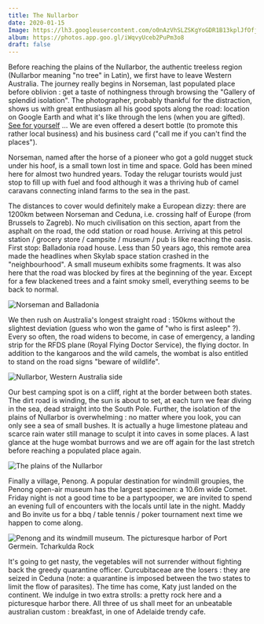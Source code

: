 ```yaml
---
title: The Nullarbor
date: 2020-01-15
Image: https://lh3.googleusercontent.com/o0nAzVhSLZSKgYoGDR1B13kplJfOfjnNp7Gxzvul6GnaefWvpyBTvbISlmeDhp3VO_cXiywY--NKIpmP-DkoGGCEM10AdbgXFh8F3sa7KfA0_vCKkPVkbE9ETrBbXjV9uyO6FXExRqU
album: https://photos.app.goo.gl/iWqvyUceb2PuPm3o8
draft: false
---
```


Before reaching the plains of the Nullarbor, the authentic treeless region (Nullarbor meaning "no tree" in Latin), we first have to leave Western Australia. The journey really begins in Norseman, last populated place before oblivion : get a taste of nothingness through browsing the "Gallery of splendid isolation". The photographer, probably thankful for the distraction, shows us with great enthusiasm all his good spots along the road: location on Google Earth and what it's like through the lens (when you are gifted). [See for yourself](https://m.facebook.com/LynnWebbPhoto/photos/?ref=page_internal&mt_nav=0) ... We are even offered a desert bottle (to promote this rather local business) and his business card ("call me if you can't find the places").

Norseman, named after the horse of a pioneer who got a gold nugget stuck under his hoof, is a small town lost in time and space. Gold has been mined here for almost two hundred years. Today the relugar tourists would just stop to fill up with fuel and food although it was a thriving hub of camel caravans connecting inland farms to the sea in the past.

The distances to cover would definitely make a European dizzy: there are 1200km between Norseman and Ceduna, i.e. crossing half of Europe (from Brussels to Zagreb).  No much civilisation on this section, apart from the asphalt on the road, the odd station or road house. Arriving at this petrol station / grocery store / campsite / museum / pub is  like reaching the oasis. First stop: Balladonia road house. Less than 50 years ago, this remote area made the headlines when Skylab space station crashed in the "neighbourhood". A small museum exhibits some fragments. It was also here that the road was blocked by fires at the beginning of the year. Except for a few blackened trees and a faint smoky smell, everything seems to be back to normal.

![Norseman and Balladonia](https://lh3.googleusercontent.com/joZcUqwqyZHcJ2_N2ec-s7TaKnxXwCo06Ql7AUbuW4afeJeOIDkutEvtyQyZeCMBdwIPbTA8Njd3SdhAHwMQrE0Iydmz6KeWG9zfc2xVJPA_hWfwClQHuq1llYPUl_ObJtjzchcazz4)

We then rush on Australia's longest straight road : 150kms without the slightest deviation (guess who won the game of "who is first asleep" ?). Every so often, the road widens to become, in case of emergency, a landing strip for the RFDS plane (Royal Flying Doctor Service), the flying doctor. In addition to the kangaroos and the wild camels, the wombat is also entitled to stand on the road signs "beware of wildlife".

![Nullarbor, Western Australia side](https://lh3.googleusercontent.com/D1WBdrJRGwW_N_8fH0r2MOdsXZe57-7lEdpzKRDv8JItrgPxKEyEVCx6EBNRjaK-4SMGPhdQ_eYiQqtDd_PNBx7oWPgIGZeuCTDr9iC4wy6_y9NJb0NXM9WDGcob5ep79dq3iwk5144)

Our best camping spot is on a cliff, right at the border between both states. The dirt road is winding, the sun is about to set, at each turn we fear diving in the sea, dead straight into the South Pole. Further, the isolation of the plains of Nullarbor is overwhelming : no matter where you look, you can only see a sea of ​​small bushes. It is actually a huge limestone plateau and scarce rain water still manage to sculpt it into caves in some places. A last glance at the huge wombat burrows and we are off again for the last stretch before reaching a populated place again.

![The plains of the Nullarbor](https://lh3.googleusercontent.com/jfOEVc8f0fY_wQ7s4uDJa1pwM6JYs0dTbx3Fue_5tvp-wTktWpz40FBzX7-dyPDDTASs2VDWy-hoWneY8ZFmnOYYOqtNfjzix8O08Ui8HB1AEqB9HpiFwYHH_DSbGoox5zPdupv1krE)

Finally a village, Penong. A popular destination for windmill groupies, the Penong open-air museum has the largest specimen: a 10.6m wide Comet. Friday night is not a good time to be a partypooper, we are invited to spend an evening full of encounters with the locals until late in the night. Maddy and Bo invite us for a bbq / table tennis / poker tournament next time we happen to come along.

![Penong and its windmill museum. The picturesque harbor of Port Germein. Tcharkulda Rock](https://lh3.googleusercontent.com/j_3_xIndN-nd5n2VYCbu3MHACHq_d8U8PJetXcFGUz53lgt6b2W3nLYGl4IBT359Iezf1s3_hVtOprZhuzp3pYk_LsdYTNIC52BkNr1De4A4IX6xsC0iGb8SvnPde0wtklEepwGFDqg)

It's going to get nasty, the vegetables will not surrender without fighting back the greedy quarantine officer. Curcubitaceae are the losers : they are seized in Ceduna (note: a quarantine is imposed between the two states to limit the flow of parasites). The time has come, Katy just landed on the continent. We indulge in two extra strolls: a pretty rock here and a picturesque harbor there. All three of us shall meet for an unbeatable australian custom : breakfast, in one of Adelaide trendy cafe.
